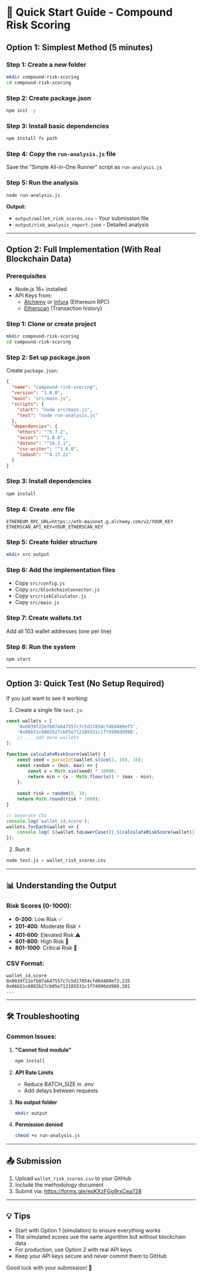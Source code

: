 # 🚀 Quick Start Guide - Compound Risk Scoring

## Option 1: Simplest Method (5 minutes)

### Step 1: Create a new folder
```bash
mkdir compound-risk-scoring
cd compound-risk-scoring
```

### Step 2: Create package.json
```bash
npm init -y
```

### Step 3: Install basic dependencies
```bash
npm install fs path
```

### Step 4: Copy the `run-analysis.js` file
Save the "Simple All-in-One Runner" script as `run-analysis.js`

### Step 5: Run the analysis
```bash
node run-analysis.js
```

**Output:**
- `output/wallet_risk_scores.csv` - Your submission file
- `output/risk_analysis_report.json` - Detailed analysis

---

## Option 2: Full Implementation (With Real Blockchain Data)

### Prerequisites
- Node.js 16+ installed
- API Keys from:
  - [Alchemy](https://www.alchemy.com/) or [Infura](https://infura.io/) (Ethereum RPC)
  - [Etherscan](https://etherscan.io/apis) (Transaction history)

### Step 1: Clone or create project
```bash
mkdir compound-risk-scoring
cd compound-risk-scoring
```

### Step 2: Set up package.json
Create `package.json`:
```json
{
  "name": "compound-risk-scoring",
  "version": "1.0.0",
  "main": "src/main.js",
  "scripts": {
    "start": "node src/main.js",
    "test": "node run-analysis.js"
  },
  "dependencies": {
    "ethers": "^5.7.2",
    "axios": "^1.6.0",
    "dotenv": "^16.3.1",
    "csv-writer": "^1.6.0",
    "lodash": "^4.17.21"
  }
}
```

### Step 3: Install dependencies
```bash
npm install
```

### Step 4: Create .env file
```env
ETHEREUM_RPC_URL=https://eth-mainnet.g.alchemy.com/v2/YOUR_KEY
ETHERSCAN_API_KEY=YOUR_ETHERSCAN_KEY
```

### Step 5: Create folder structure
```bash
mkdir src output
```

### Step 6: Add the implementation files
- Copy `src/config.js`
- Copy `src/blockchainConnector.js`
- Copy `src/riskCalculator.js`
- Copy `src/main.js`

### Step 7: Create wallets.txt
Add all 103 wallet addresses (one per line)

### Step 8: Run the system
```bash
npm start
```

---

## Option 3: Quick Test (No Setup Required)

If you just want to see it working:

1. Create a single file `test.js`:

```javascript
const wallets = [
    '0x0039f22efb07a647557c7c5d17854cfd6d489ef3',
    '0x06b51c6882b27cb05e712185531c1f74996dd988',
    // ... add more wallets
];

function calculateRiskScore(wallet) {
    const seed = parseInt(wallet.slice(2, 10), 16);
    const random = (min, max) => {
        const x = Math.sin(seed) * 10000;
        return min + (x - Math.floor(x)) * (max - min);
    };
    
    const risk = random(0, 1);
    return Math.round(risk * 1000);
}

// Generate CSV
console.log('wallet_id,score');
wallets.forEach(wallet => {
    console.log(`${wallet.toLowerCase()},${calculateRiskScore(wallet)}`);
});
```

2. Run it:
```bash
node test.js > wallet_risk_scores.csv
```

---

## 📊 Understanding the Output

### Risk Scores (0-1000):
- **0-200**: Low Risk ✅
- **201-400**: Moderate Risk ⚡
- **401-600**: Elevated Risk ⚠️
- **601-800**: High Risk 🔴
- **801-1000**: Critical Risk 🚨

### CSV Format:
```csv
wallet_id,score
0x0039f22efb07a647557c7c5d17854cfd6d489ef3,235
0x06b51c6882b27cb05e712185531c1f74996dd988,201
...
```

---

## 🛠️ Troubleshooting

### Common Issues:

1. **"Cannot find module"**
   ```bash
   npm install
   ```

2. **API Rate Limits**
   - Reduce BATCH_SIZE in .env
   - Add delays between requests

3. **No output folder**
   ```bash
   mkdir output
   ```

4. **Permission denied**
   ```bash
   chmod +x run-analysis.js
   ```

---

## 📤 Submission

1. Upload `wallet_risk_scores.csv` to your GitHub
2. Include the methodology document
3. Submit via: https://forms.gle/epKXzFGg9rxCea728

---

## 💡 Tips

- Start with Option 1 (simulation) to ensure everything works
- The simulated scores use the same algorithm but without blockchain data
- For production, use Option 2 with real API keys
- Keep your API keys secure and never commit them to GitHub

Good luck with your submission! 🎉